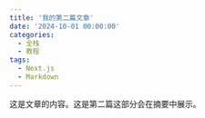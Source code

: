 ```yaml
---
title: '我的第二篇文章'
date: '2024-10-01 00:00:00'
categories:
  - 全栈
  - 教程
tags:
  - Next.js
  - Markdown
---
```


这是文章的内容。这是第二篇<!--more-->这部分会在摘要中展示。
